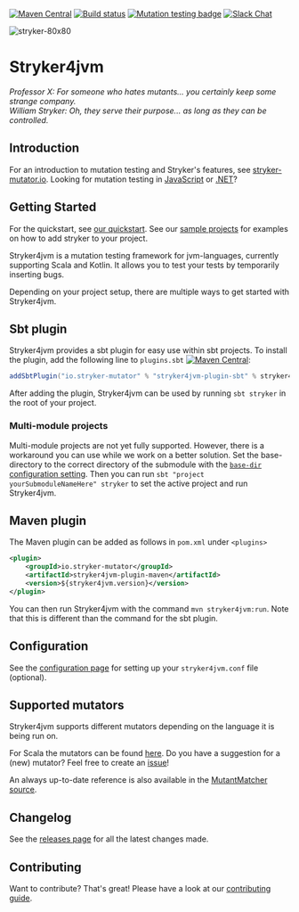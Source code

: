 [![Maven Central](https://img.shields.io/maven-central/v/io.stryker-mutator/stryker4s-core_2.12.svg?label=Maven%20Central&colorB=brightgreen)](https://search.maven.org/search?q=g:io.stryker-mutator)
[![Build status](https://github.com/stryker-mutator/stryker4s/workflows/CI/badge.svg)](https://github.com/stryker-mutator/stryker4s/actions)
[![Mutation testing badge](https://img.shields.io/endpoint?style=flat&url=https%3A%2F%2Fbadge-api.stryker-mutator.io%2Fgithub.com%2Fstryker-mutator%2Fstryker4s%2Fmaster)](https://dashboard.stryker-mutator.io/reports/github.com/stryker-mutator/stryker4s/master)
[![Slack Chat](https://img.shields.io/badge/slack-chat-brightgreen.svg?logo=slack)](https://join.slack.com/t/stryker-mutator/shared_invite/enQtOTUyMTYyNTg1NDQ0LTU4ODNmZDlmN2I3MmEyMTVhYjZlYmJkOThlNTY3NTM1M2QxYmM5YTM3ODQxYmJjY2YyYzllM2RkMmM1NjNjZjM)

![stryker-80x80](https://user-images.githubusercontent.com/10114577/59962899-d26b8d00-94eb-11e9-8e31-18b3d8d96fd3.png)

# Stryker4jvm

_Professor X: For someone who hates mutants... you certainly keep some strange company._  
_William Stryker: Oh, they serve their purpose... as long as they can be controlled._

## Introduction

For an introduction to mutation testing and Stryker's features, see [stryker-mutator.io](https://stryker-mutator.io/). Looking for mutation testing in [JavaScript](https://github.com/stryker-mutator/stryker) or [.NET](https://github.com/stryker-mutator/stryker-net)?

## Getting Started

For the quickstart, see [our  quickstart](docs/getting-started.md).
See our [sample projects](sample-projects) for examples on how to add stryker to your project.

Stryker4jvm is a mutation testing framework for jvm-languages, currently supporting Scala and Kotlin. It allows you to test your tests by temporarily inserting bugs. 

Depending on your project setup, there are multiple ways to get started with Stryker4jvm.

## Sbt plugin

Stryker4jvm provides a sbt plugin for easy use within sbt projects. To install the plugin, add the following line to `plugins.sbt` [![Maven Central](https://img.shields.io/maven-central/v/io.stryker-mutator/stryker4s-core_2.12.svg?label=Maven%20Central&colorB=brightgreen)](https://search.maven.org/artifact/io.stryker-mutator/sbt-stryker4s):

```scala
addSbtPlugin("io.stryker-mutator" % "stryker4jvm-plugin-sbt" % stryker4jvmVersion)
```

After adding the plugin, Stryker4jvm can be used by running `sbt stryker` in the root of your project.

### Multi-module projects

Multi-module projects are not yet fully supported. However, there is a workaround you can use while we work on a better solution. Set the base-directory to the correct directory of the submodule with the [`base-dir` configuration setting](docs/configuration#base-dir-string). Then you can run `sbt "project yourSubmoduleNameHere" stryker` to set the active project and run Stryker4jvm.

## Maven plugin

The Maven plugin can be added as follows in `pom.xml` under `<plugins>` 

[//]: # ([![Maven Central]&#40;https://img.shields.io/maven-central/v/io.stryker-mutator/stryker4s-core_2.12.svg?label=Maven%20Central&colorB=brightgreen&#41;]&#40;https://search.maven.org/artifact/io.stryker-mutator/stryker4s-maven-plugin&#41;:)

```xml
<plugin>
    <groupId>io.stryker-mutator</groupId>
    <artifactId>stryker4jvm-plugin-maven</artifactId>
    <version>${stryker4jvm.version}</version>
</plugin>
```

You can then run Stryker4jvm with the command `mvn stryker4jvm:run`. Note that this is different than the command for the sbt plugin.

[//]: # (## Pre-release versions)

[//]: # ()
[//]: # (We also publish SNAPSHOT versions of each commit on master. To use a pre-release, add the following setting to your `plugins.sbt`:)

[//]: # ()
[//]: # (```scala)

[//]: # (resolvers += Resolver.sonatypeRepo&#40;"snapshots"&#41;)

[//]: # (```)

[//]: # ()
[//]: # (Then replace the Stryker4s version with this version: [![Sonatype Nexus &#40;Snapshots&#41;]&#40;https://img.shields.io/nexus/s/https/oss.sonatype.org/io.stryker-mutator/stryker4s-core_2.12.svg&#41;]&#40;https://oss.sonatype.org/content/repositories/snapshots/io/stryker-mutator/&#41;.)

## Configuration

See the [configuration page](docs/configuration.md) for setting up your `stryker4jvm.conf` file (optional).

## Supported mutators

Stryker4jvm supports different mutators depending on the language it is being run on. 

For Scala the mutators can be found  [here](https://stryker-mutator.io/docs/mutation-testing-elements/supported-mutators/).
Do you have a suggestion for a (new) mutator? Feel free to create an [issue](https://github.com/stryker-mutator/stryker4s/issues/new)!

An always up-to-date reference is also available in the [MutantMatcher source](stryker4jvm-mutator-scala/src/main/scala/stryker4jvm/mutator/scala/MutantMatcher.scala).

## Changelog

See the [releases page](https://github.com/stryker-mutator/stryker4jvm/releases) for all the latest changes made.

## Contributing

Want to contribute? That's great! Please have a look at our [contributing guide](docs/contributing.md).
